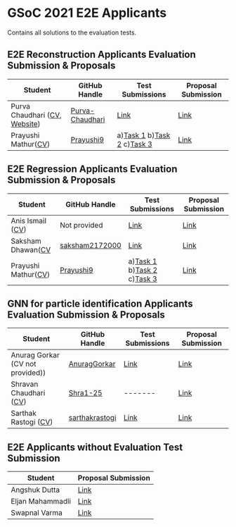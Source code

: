 # GSoC 2021 E2E Applicants
Contains all solutions to the evaluation tests.

## E2E Reconstruction Applicants Evaluation Submission & Proposals

| Student                 | GitHub Handle                                               | Test Submissions                                                           | Proposal Submission |
| ----------------------- | ----------------------------------------------------------- | -------------------------------------------------------------------------- | ------------------- |
| Purva Chaudhari ([CV](http://bit.ly/2OGR2uL), [Website](https://purva-chaudhari.github.io/My-Portfolio/index.html))| [Purva-Chaudhari](https://github.com/Purva-Chaudhari)             | [Link](https://github.com/Purva-Chaudhari/ML4Sci_Task)| [Link](https://github.com/ML4SCI/GSoC_Solutions/blob/main/E2E/Archive/Proposals/E2E_Purva_Chaudhari_5890610843615232_1618297523_GSOC_2021_ML4Sci_Proposal.pdf)|
|Prayushi Mathur([CV](https://github.com/ML4SCI/GSoC_Solutions/blob/main/E2E/Archive/CV/Resume_Prayushi_Mathur.pdf))|[Prayushi9](https://github.com/Prayushi9)|a)[Task 1](https://github.com/Prayushi9/Electron-photon_Classification) b)[Task 2](https://github.com/Prayushi9/Quark-Gluon-classification) c)[Task 3](https://github.com/Prayushi9/E2E_Reconstruction)|[Link](https://github.com/ML4SCI/GSoC_Solutions/blob/main/E2E/Archive/Proposals/E2E_Prayushi_Mathur_Reconstruction_6201462910091264_1618070312_Google_Summer_of_Code_2021_Proposal___ML4SCI-.pdf)|

## E2E Regression Applicants Evaluation Submission & Proposals

| Student                 | GitHub Handle                                               | Test Submissions                                                           | Proposal Submission |
| ----------------------- | ----------------------------------------------------------- | -------------------------------------------------------------------------- | ------------------- |
| Anis Ismail ([CV](https://github.com/ML4SCI/GSoC_Solutions/blob/main/E2E/Archive/CV/Anis%20ismail%20CV.pdf))| Not provided             | [Link](https://drive.google.com/drive/folders/1CSsvH1jXkBmAgkqV8t-kdYtFLCXLhLQU?usp=sharing)| [Link](https://github.com/ML4SCI/GSoC_Solutions/blob/main/E2E/Archive/Proposals/E2E_AnisIsmail_5331887859433472_1618325284_AnisIsmail-ML4SCI_E2E_Proposal.pdf)|
| Saksham Dhawan([CV](https://github.com/ML4SCI/GSoC_Solutions/blob/main/E2E/Archive/CV/Saksham%20CV.pdf)|[saksham2172000](https://github.com/saksham2172000)|[Link](https://github.com/ML4SCI/GSoC_Solutions/tree/main/E2E/Archive/Submission_Archives/Saksham%20Dhawan)|[Link](https://github.com/ML4SCI/GSoC_Solutions/blob/main/E2E/Archive/Proposals/E2E_Saksham_Dhawan_Regression_6212406486761472_1618230494_End-to-End_Deep_Learning_Regression_for_Measurements_with_the_CMS_Experiment.pdf)|
|Prayushi Mathur([CV](https://github.com/ML4SCI/GSoC_Solutions/blob/main/E2E/Archive/CV/Resume_Prayushi_Mathur.pdf))|[Prayushi9](https://github.com/Prayushi9)|a)[Task 1](https://github.com/Prayushi9/Electron-photon_Classification) b)[Task 2](https://github.com/Prayushi9/Quark-Gluon-classification) c)[Task 3](https://github.com/Prayushi9/E2E-Regression)|[Link](https://github.com/ML4SCI/GSoC_Solutions/blob/main/E2E/Archive/Proposals/E2E_Prayushi_Mathur_Regression_6201462910091264_1618070408_Google_Summer_of_Code_2021_Proposal___ML4SCI-Regression.pdf)|

## GNN for particle identification Applicants Evaluation Submission & Proposals

| Student                 | GitHub Handle                                               | Test Submissions                                                           | Proposal Submission |
| ----------------------- | ----------------------------------------------------------- | -------------------------------------------------------------------------- | ------------------- |
| Anurag Gorkar (CV not provided))| [AnuragGorkar](https://github.com/AnuragGorkar)             | [Link](https://github.com/ML4SCI/GSoC_Solutions/tree/main/E2E/Archive/Submission_Archives/Anurag%20Gorkar)| [Link](https://github.com/ML4SCI/GSoC_Solutions/blob/main/E2E/Archive/Proposals/E2E_Anurag_Gorkar_GNN_4648447522635776_1618323273_Graph_Neural_Networks_for_Particle_Classification_GSoC_21_Proposal_Document.pdf)|
| Shravan Chaudhari ([CV](https://drive.google.com/file/d/1ilsdToVIUCHOJFoY7-mGlNgnAqNK6Ui2/view?usp=sharing))|[Shra1-25](http://bit.ly/Shravan_S_Chaudhari_Github)|-------|[Link](E2E_GNN_Shravan_Chaudhari_5060447402721280_1618333158_GSOC_2021_Cern_HSF_Proposal.pdf)|
|Sarthak Rastogi ([CV](https://github.com/ML4SCI/GSoC_Solutions/blob/main/E2E/Archive/CV/Sarthak%20Rastogi%20Resume.pdf))|[sarthakrastogi](https://github.com/sarthakrastogi)|[Link](https://github.com/ML4SCI/GSoC_Solutions/tree/main/E2E/Archive/Submission_Archives/Sarthak%20Rastogi)|[Link](E2E_Sartak_Rastogi_GNN_5680255609602048_1618332875_Sarthak_Rastogi_Project_Proposal_to_ML4SCI_GSoC_2021.pdf)|


## E2E Applicants without Evaluation Test Submission
| Student                 |  Proposal Submission |
| ----------------------- |  ------------------- |
| Angshuk Dutta   | [Link](https://github.com/ML4SCI/GSoC_Solutions/blob/main/E2E/Archive/Proposals/E2E_Angshuk_Dutta_NA_5822851006857216_1618329418_Proposal.pdf)|
|Eljan Mahammadli| [Link](https://github.com/ML4SCI/GSoC_Solutions/blob/main/E2E/Archive/Proposals/E2E_Eljan_Mahammadli_5620979180503040_1618336711_Google_Summer_of_Code_2021_2.pdf)|
|Swapnal Varma|[Link](https://github.com/ML4SCI/GSoC_Solutions/blob/main/E2E/Archive/Proposals/E2E_SwapnalVarma5985214527963136_1618335267_SwapnalVarma_E2EDL_CMS.pdf)|


